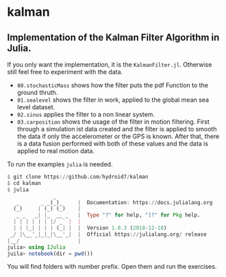 # kalman
Implementation of the Kalman Filter Algorithm in Julia.
---

If you only want the implementation, it is the `KalmanFilter.jl`.
Otherwise still feel free to experiment with the data.

- `00.stochasticMass` shows how the filter puts the pdf Function to the ground thruth.
- `01.sealevel` shows the filter in work, applied to the global mean sea level dataset.
- `02.sinus` applies the filter to a non linear system.
- `03.carposition` shows the usage of the filter in motion filtering. First through a simulation ist data created and the filter is applied to smooth the data if only the accelerometer or the GPS is known. After that, there is a data fusion performed with both of these values and the data is applied to real motion data.

To run the examples  `julia` is needed.
```julia
$ git clone https://github.com/hydroid7/kalman
$ cd kalman
$ julia
               _
   _       _ _(_)_     |  Documentation: https://docs.julialang.org
  (_)     | (_) (_)    |
   _ _   _| |_  __ _   |  Type "?" for help, "]?" for Pkg help.
  | | | | | | |/ _` |  |
  | | |_| | | | (_| |  |  Version 1.0.3 (2018-12-18)
 _/ |\__'_|_|_|\__'_|  |  Official https://julialang.org/ release
|__/                   |
julia> using IJulia
juila> notebook(dir = pwd())
```
You will find folders with number prefix. Open them and run the exercises.
